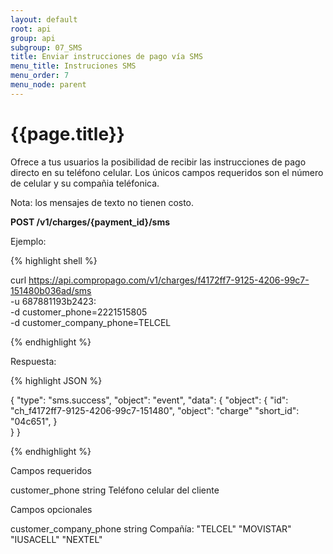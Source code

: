 ```yaml
---
layout: default
root: api
group: api
subgroup: 07_SMS
title: Enviar instrucciones de pago vía SMS
menu_title: Instruciones SMS
menu_order: 7
menu_node: parent
---
```

# {{page.title}}

Ofrece a tus usuarios la posibilidad de recibir las instrucciones de pago directo en su teléfono celular. Los únicos campos requeridos son el número de celular y su compañia teléfonica.

Nota: los mensajes de texto no tienen costo.

**POST /v1/charges/{payment_id}/sms**

Ejemplo:

{% highlight shell %}

curl https://api.compropago.com/v1/charges/f4172ff7-9125-4206-99c7-151480b036ad/sms \
     -u 687881193b2423: \
     -d customer_phone=2221515805 \
     -d customer_company_phone=TELCEL

{% endhighlight %}

Respuesta:

{% highlight JSON %}

{
  "type": "sms.success",
  "object": "event",
  "data": {
    "object": {
      "id": "ch_f4172ff7-9125-4206-99c7-151480",
      "object": "charge"
      "short_id": "04c651",
    }           
  }
}
        

{% endhighlight %}


Campos requeridos

customer_phone	string	Teléfono celular del cliente

Campos opcionales

customer_company_phone	string	Compañía: "TELCEL" "MOVISTAR" "IUSACELL" "NEXTEL"
